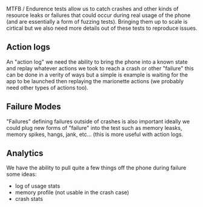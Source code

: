 MTFB / Endurence tests allow us to catch crashes and other kinds of resource leaks or failures that could occur during real usage
of the phone (and are essentially a form of fuzzing tests). Bringing them up to scale is cirtical but we also need more details
out of these tests to reproduce issues.


## Action logs

An "action log" we need the ability to bring the phone into a known state and replay whatever actions we took to reach a crash or
other "failure" this can be done in a verity of ways but a simple is example is waiting for the app to be launched then replaying
the marionette actions (we probably need other types of actions too).

## Failure Modes

"Failures" defining failures outside of crashes is also important ideally we could plug new forms of "failure" into the test such as
memory leasks, memory spikes, hangs, jank, etc... (this is more useful with action logs.

## Analytics

We have the ability to pull quite a few things off the phone during failure some ideas:

  - log of usage stats
  - memory profile (not usable in the crash case)
  - crash stats
